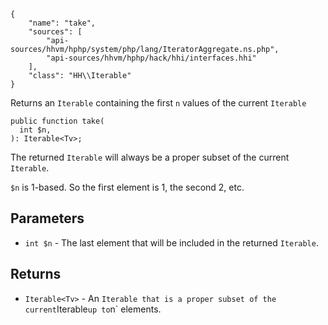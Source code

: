 ``` yamlmeta
{
    "name": "take",
    "sources": [
        "api-sources/hhvm/hphp/system/php/lang/IteratorAggregate.ns.php",
        "api-sources/hhvm/hphp/hack/hhi/interfaces.hhi"
    ],
    "class": "HH\\Iterable"
}
```




Returns an ` Iterable ` containing the first `` n `` values of the current
``` Iterable ```




``` Hack
public function take(
  int $n,
): Iterable<Tv>;
```




The returned ` Iterable ` will always be a proper subset of the current
`` Iterable ``.




` $n ` is 1-based. So the first element is 1, the second 2, etc.




## Parameters




+ ` int $n ` - The last element that will be included in the returned
  `` Iterable ``.




## Returns




* ` Iterable<Tv> ` - An `` Iterable that is a proper subset of the current ``Iterable``` up to ```n` elements.
<!-- HHAPIDOC -->
